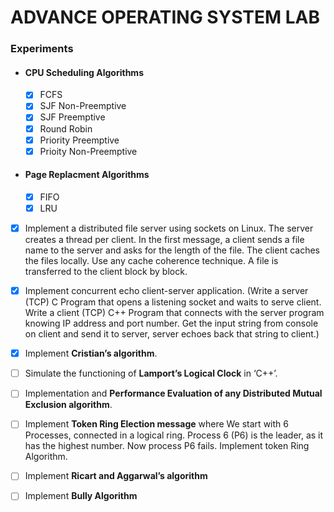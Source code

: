 # ADVANCE OPERATING SYSTEM LAB

### Experiments

- ####  CPU Scheduling Algorithms
  - [X] FCFS
  - [X] SJF Non-Preemptive
  - [X] SJF Preemptive
  - [X] Round Robin
  - [X] Priority Preemptive
  - [X] Prioity Non-Preemptive
 
- #### Page Replacment Algorithms
  - [X] FIFO
  - [X] LRU
 
- [X] Implement a distributed file server using sockets on Linux. The server creates a thread per client. In the first message, a client sends a file name to the server and asks for the length of the file. The client caches the files locally. Use any cache coherence technique. A file is transferred to the client block by block.
- [X] Implement concurrent echo client-server application. (Write a server (TCP) C Program that opens a listening socket and waits to serve client. Write a client (TCP) C++ Program that connects with the server program knowing IP address and port number. Get the input string from console on client and send it to server, server echoes back that string to client.)
- [X] Implement **Cristian’s algorithm**.
- [ ] Simulate the functioning of **Lamport’s Logical Clock** in ‘C++’.
- [ ] Implementation and **Performance Evaluation of any Distributed Mutual Exclusion algorithm**.
- [ ] Implement **Token Ring Election message** where We start with 6 Processes, connected in a logical ring. Process 6 (P6) is the leader, as it has the highest number. Now process P6 fails. Implement token Ring Algorithm.
- [ ] Implement **Ricart and Aggarwal’s algorithm**
- [ ] Implement **Bully Algorithm**

